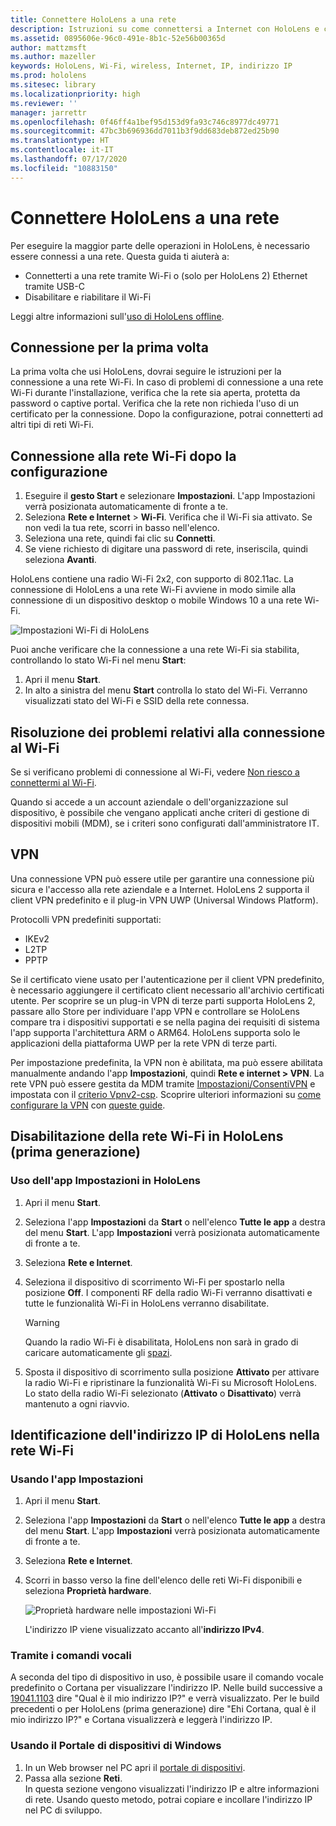 ```yaml
---
title: Connettere HoloLens a una rete
description: Istruzioni su come connettersi a Internet con HoloLens e come identificare l'indirizzo IP del dispositivo.
ms.assetid: 0895606e-96c0-491e-8b1c-52e56b00365d
author: mattzmsft
ms.author: mazeller
keywords: HoloLens, Wi-Fi, wireless, Internet, IP, indirizzo IP
ms.prod: hololens
ms.sitesec: library
ms.localizationpriority: high
ms.reviewer: ''
manager: jarrettr
ms.openlocfilehash: 0f46ff4a1bef95d153d9fa93c746c8977dc49771
ms.sourcegitcommit: 47bc3b696936dd7011b3f9dd683deb872ed25b90
ms.translationtype: HT
ms.contentlocale: it-IT
ms.lasthandoff: 07/17/2020
ms.locfileid: "10883150"
---
```

# Connettere HoloLens a una rete

Per eseguire la maggior parte delle operazioni in HoloLens, è necessario essere connessi a una rete. Questa guida ti aiuterà a:

- Connetterti a una rete tramite Wi-Fi o (solo per HoloLens 2) Ethernet tramite USB-C
- Disabilitare e riabilitare il Wi-Fi

Leggi altre informazioni sull'[uso di HoloLens offline](hololens-offline.md).

## Connessione per la prima volta

La prima volta che usi HoloLens, dovrai seguire le istruzioni per la connessione a una rete Wi-Fi. In caso di problemi di connessione a una rete Wi-Fi durante l'installazione, verifica che la rete sia aperta, protetta da password o captive portal. Verifica che la rete non richieda l'uso di un certificato per la connessione. Dopo la configurazione, potrai connetterti ad altri tipi di reti Wi-Fi.

## Connessione alla rete Wi-Fi dopo la configurazione

1. Eseguire il **gesto Start** e selezionare **Impostazioni**. L'app Impostazioni verrà posizionata automaticamente di fronte a te.
1. Seleziona **Rete e Internet** > **Wi-Fi**. Verifica che il Wi-Fi sia attivato. Se non vedi la tua rete, scorri in basso nell'elenco.
1. Seleziona una rete, quindi fai clic su **Connetti**.
1. Se viene richiesto di digitare una password di rete, inseriscila, quindi seleziona **Avanti**.

HoloLens contiene una radio Wi-Fi 2x2, con supporto di 802.11ac. La connessione di HoloLens a una rete Wi-Fi avviene in modo simile alla connessione di un dispositivo desktop o mobile Windows 10 a una rete Wi-Fi.

![Impostazioni Wi-Fi di HoloLens](./images/wifi-hololens-600px.jpg)

Puoi anche verificare che la connessione a una rete Wi-Fi sia stabilita, controllando lo stato Wi-Fi nel menu **Start**:

1. Apri il menu **Start**.
1. In alto a sinistra del menu **Start** controlla lo stato del Wi-Fi. Verranno visualizzati stato del Wi-Fi e SSID della rete connessa.

## Risoluzione dei problemi relativi alla connessione al Wi-Fi

Se si verificano problemi di connessione al Wi-Fi, vedere [Non riesco a connettermi al Wi-Fi](./hololens-faq.md#i-cant-connect-to-wi-fi).

Quando si accede a un account aziendale o dell'organizzazione sul dispositivo, è possibile che vengano applicati anche criteri di gestione di dispositivi mobili (MDM), se i criteri sono configurati dall'amministratore IT.

## VPN
Una connessione VPN può essere utile per garantire una connessione più sicura e l'accesso alla rete aziendale e a Internet. HoloLens 2 supporta il client VPN predefinito e il plug-in VPN UWP (Universal Windows Platform). 

Protocolli VPN predefiniti supportati:
- IKEv2
- L2TP
- PPTP

Se il certificato viene usato per l'autenticazione per il client VPN predefinito, è necessario aggiungere il certificato client necessario all'archivio certificati utente. Per scoprire se un plug-in VPN di terze parti supporta HoloLens 2, passare allo Store per individuare l'app VPN e controllare se HoloLens compare tra i dispositivi supportati e se nella pagina dei requisiti di sistema l'app supporta l'architettura ARM o ARM64. HoloLens supporta solo le applicazioni della piattaforma UWP per la rete VPN di terze parti.

Per impostazione predefinita, la VPN non è abilitata, ma può essere abilitata manualmente andando l'app **Impostazioni**, quindi **Rete e internet > VPN**. La rete VPN può essere gestita da MDM tramite [Impostazioni/ConsentiVPN](https://docs.microsoft.com/windows/client-management/mdm/policy-csp-settings#settings-allowvpn) e impostata con il [criterio Vpnv2-csp](https://docs.microsoft.com/windows/client-management/mdm/vpnv2-csp).
Scoprire ulteriori informazioni su [come configurare la VPN](https://support.microsoft.com/help/20510/windows-10-connect-to-vpn) con [queste guide](https://docs.microsoft.com/windows/security/identity-protection/vpn/vpn-guide).  

## Disabilitazione della rete Wi-Fi in HoloLens (prima generazione)

### Uso dell'app Impostazioni in HoloLens

1. Apri il menu **Start**.
1. Seleziona l'app **Impostazioni** da **Start** o nell'elenco **Tutte le app** a destra del menu **Start**. L'app **Impostazioni** verrà posizionata automaticamente di fronte a te.
1. Seleziona **Rete e Internet**.
1. Seleziona il dispositivo di scorrimento Wi-Fi per spostarlo nella posizione **Off**. I componenti RF della radio Wi-Fi verranno disattivati e tutte le funzionalità Wi-Fi in HoloLens verranno disabilitate.

    > [!WARNING]
    > Quando la radio Wi-Fi è disabilitata, HoloLens non sarà in grado di caricare automaticamente gli [spazi](hololens-spaces.md).

1. Sposta il dispositivo di scorrimento sulla posizione **Attivato** per attivare la radio Wi-Fi e ripristinare la funzionalità Wi-Fi su Microsoft HoloLens. Lo stato della radio Wi-Fi selezionato (**Attivato** o **Disattivato**) verrà mantenuto a ogni riavvio.

## Identificazione dell'indirizzo IP di HoloLens nella rete Wi-Fi

### Usando l'app Impostazioni

1. Apri il menu **Start**.
1. Seleziona l'app **Impostazioni** da **Start** o nell'elenco **Tutte le app** a destra del menu **Start**. L'app **Impostazioni** verrà posizionata automaticamente di fronte a te.
1. Seleziona **Rete e Internet**.
1. Scorri in basso verso la fine dell'elenco delle reti Wi-Fi disponibili e seleziona **Proprietà hardware**.

    ![Proprietà hardware nelle impostazioni Wi-Fi](./images/wifi-hololens-hwdetails.jpg)

   L'indirizzo IP viene visualizzato accanto all'**indirizzo IPv4**.

### Tramite i comandi vocali

A seconda del tipo di dispositivo in uso, è possibile usare il comando vocale predefinito o Cortana per visualizzare l'indirizzo IP. Nelle build successive a [19041.1103](hololens-release-notes.md#windows-holographic-version-2004) dire "Qual è il mio indirizzo IP?" e verrà visualizzato. Per le build precedenti o per HoloLens (prima generazione) dire "Ehi Cortana, qual è il mio indirizzo IP?" e Cortana visualizzerà e leggerà l'indirizzo IP.

### Usando il Portale di dispositivi di Windows

1. In un Web browser nel PC apri il [portale di dispositivi](/windows/mixed-reality/using-the-windows-device-portal.md#networking).
1. Passa alla sezione **Reti**.  
   In questa sezione vengono visualizzati l'indirizzo IP e altre informazioni di rete. Usando questo metodo, potrai copiare e incollare l'indirizzo IP nel PC di sviluppo.
